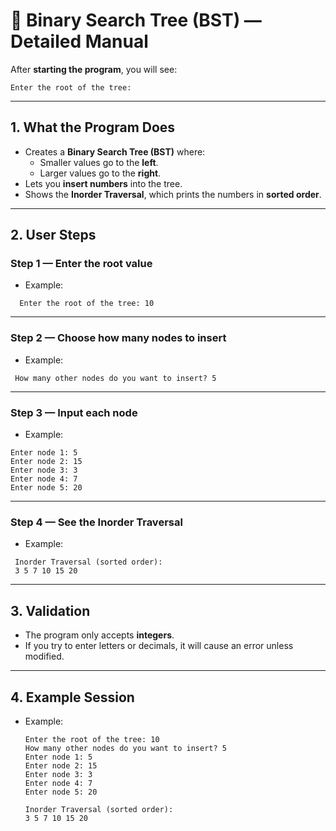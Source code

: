 # 🌳 Binary Search Tree (BST) — Detailed Manual

After **starting the program**, you will see:
```
Enter the root of the tree:
```

---

## 1. What the Program Does
- Creates a **Binary Search Tree (BST)** where:
  - Smaller values go to the **left**.
  - Larger values go to the **right**.
- Lets you **insert numbers** into the tree.
- Shows the **Inorder Traversal**, which prints the numbers in **sorted order**.

---

## 2. User Steps

### Step 1 — Enter the root value
- Example:
```
  Enter the root of the tree: 10
```

---

### Step 2 — Choose how many nodes to insert
- Example:
 ```
  How many other nodes do you want to insert? 5
 ```

---

### Step 3 — Input each node
- Example:
 ```
Enter node 1: 5
Enter node 2: 15
Enter node 3: 3
Enter node 4: 7
Enter node 5: 20
 ```

---

### Step 4 — See the Inorder Traversal
- Example:
 ```
  Inorder Traversal (sorted order):
  3 5 7 10 15 20
  ```

---

## 3. Validation
- The program only accepts **integers**.  
- If you try to enter letters or decimals, it will cause an error unless modified.

---

## 4. Example Session
- Example:
  ```
  Enter the root of the tree: 10
  How many other nodes do you want to insert? 5
  Enter node 1: 5
  Enter node 2: 15
  Enter node 3: 3
  Enter node 4: 7
  Enter node 5: 20

  Inorder Traversal (sorted order):
  3 5 7 10 15 20
  ```
